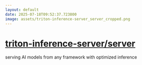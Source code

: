 ```yaml
---
layout: default
date: 2025-07-18T09:52:37.723800
image: assets/triton-inference-server_server_cropped.png
---
```


# [triton-inference-server/server](https://github.com/triton-inference-server/server)

serving AI models from any framework with optimized inference
